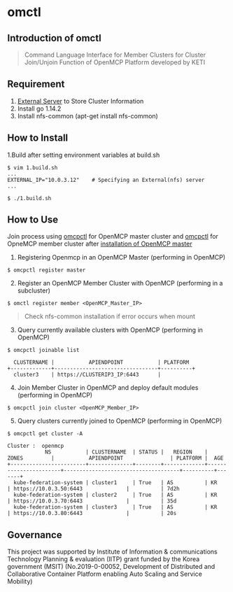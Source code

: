 # omctl

## Introduction of omctl

> Command Language Interface for Member Clusters for Cluster Join/Unjoin Function of OpenMCP Platform developed by KETI
>

## Requirement
1. [External Server](https://github.com/openmcp/Public_OpenMCP_ExternalServer) to Store Cluster Information
1. Install go 1.14.2
1. Install nfs-common (apt-get install nfs-common)

## How to Install
1.Build after setting environment variables at build.sh
```
$ vim 1.build.sh
...
EXTERNAL_IP="10.0.3.12"    # Specifying an External(nfs) server
...

$ ./1.build.sh
```

## How to Use
Join process using [omcpctl](https://github.com/openmcp/Public_OpenMCP/tree/master/omcpctl) for OpenMCP master cluster and [omcpctl](https://github.com/openmcp/Public_OpenMCP_Member_CLI) for OpneMCP member cluster after [installation of OpenMCP master](https://github.com/openmcp/Public_OpenMCP)

1. Registering Openmcp in an OpenMCP Master (performing in OpenMCP)
```
$ omcpctl register master
```
2. Register an OpenMCP Member Cluster with OpenMCP (performing in a subcluster) 
```
$ omctl register member <OpenMCP_Master_IP>
```
> Check nfs-common installation if error occurs when mount

3. Query currently available clusters with OpenMCP (performing in OpenMCP)
```
$ omcpctl joinable list

  CLUSTERNAME |           APIENDPOINT           | PLATFORM  
+-------------+---------------------------------+----------+
  cluster3    | https://CLUSTERIP3_IP:6443      |   
```
4. Join Member Cluster in OpenMCP and deploy default modules (performing in OpenMCP)
```
$ omcpctl join cluster <OpenMCP_Member_IP>
```
5. Query clusters currently joined to OpenMCP (performing in OpenMCP)
```
$ omcpctl get cluster -A

Cluster :  openmcp
            NS           | CLUSTERNAME  | STATUS |   REGION    |         ZONES         |           APIENDPOINT               | PLATFORM |  AGE   
+------------------------+--------------+--------+-------------+-----------------------+-------------------------------------+----------+-------+
  kube-federation-system | cluster1     | True   | AS          | KR                    | https://10.0.3.50:6443              |          | 7d2h   
  kube-federation-system | cluster2     | True   | AS          | KR                    | https://10.0.3.70:6443              |          | 35d    
  kube-federation-system | cluster3     | True   | AS          | KR                    | https://10.0.3.80:6443              |          | 20s 
```


## Governance

This project was supported by Institute of Information & communications Technology Planning & evaluation (IITP) grant funded by the Korea government (MSIT)
(No.2019-0-00052, Development of Distributed and Collaborative Container Platform enabling Auto Scaling and Service Mobility)

